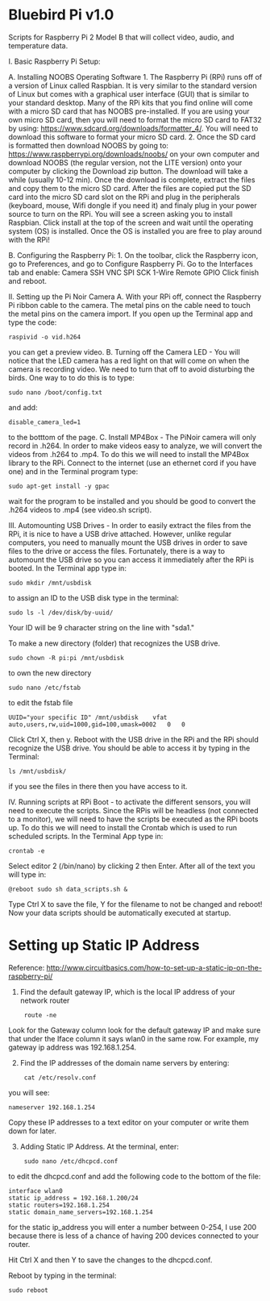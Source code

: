 # Bluebird Pi v1.0
Scripts for Raspberry Pi 2 Model B that will collect video, audio, and temperature data.


I. Basic Raspberry Pi Setup:

  A. Installing NOOBS Operating Software
    1. The Raspberry Pi (RPi) runs off of a version of Linux called Raspbian. It is very similar to the standard version of Linux but comes with a graphical user interface (GUI) that is similar to your standard desktop. Many of the RPi kits that you find online will come with a micro SD card that has NOOBS pre-installed. If you are using your own micro SD card, then you will need to format the micro SD card to FAT32 by using: https://www.sdcard.org/downloads/formatter_4/. You will need to download this software to format your micro SD card.
    2. Once the SD card is formatted then download NOOBS by going to: https://www.raspberrypi.org/downloads/noobs/ on your own computer and download NOOBS (the regular version, not the LITE version) onto your computer by clicking the Download zip button. The download will take a while (usually 10-12 min).
    Once the download is complete, extract the files and copy them to the micro SD card.
    After the files are copied put the SD card into the micro SD card slot on the RPi and plug in the peripherals (keyboard, mouse, Wifi dongle if you need it) and finaly plug in your power source to turn on the RPi.
    You will see a screen asking you to install Raspbian. Click install at the top of the screen and wait until the operating system (OS) is installed.
    Once the OS is installed you are free to play around with the RPi!
  
  B. Configuring the Raspberry Pi:
    1. On the toolbar, click the Raspberry icon, go to Preferences, and go to Configure Raspberry Pi. Go to the Interfaces tab and enable:
			Camera
			SSH
			VNC
			SPI
			SCK
			1-Wire
			Remote GPIO
		Click finish and reboot.

II. Setting up the Pi Noir Camera
	A. With your RPi off, connect the Raspberry Pi ribbon cable to the camera. The metal pins on the cable need to touch the metal pins on the camera import. If you open up the Terminal app and type the code:
	
	raspivid -o vid.h264
	
you can get a preview video.
B. Turning off the Camera LED - You will notice that the LED camera has a red light on that will come on when the camera is recording video. We need to turn that off to avoid disturbing the birds. One way to to do this is to type:
	
	sudo nano /boot/config.txt
and add:
	
	disable_camera_led=1
to the botttom of the page.
	C. Install MP4Box - The PiNoir camera will only record in .h264. In order to make videos easy to analyze, we will convert the videos from .h264 to .mp4. To do this we will need to install the MP4Box library to the RPi. Connect to the internet (use an ethernet cord if you have one) and in the Terminal program type:
	
	sudo apt-get install -y gpac
wait for the program to be installed and you should be good to convert the .h264 videos to .mp4 (see video.sh script).

III. Automounting USB Drives - In order to easily extract the files from the RPi, it is nice to have a USB drive attached. However, unlike regular computers, you need to manually mount the USB drives in order to save files to the drive or access the files. Fortunately, there is a way to automount the USB drive so you can access it immediately after the RPi is booted.
	In the Terminal app type in:
	
	sudo mkdir /mnt/usbdisk
to assign an ID to the USB disk type in the terminal:

	sudo ls -l /dev/disk/by-uuid/
Your ID will be 9 character string on the line with "sda1."

To make a new directory (folder) that recognizes the USB drive.

	sudo chown -R pi:pi /mnt/usbdisk
to own the new directory

	sudo nano /etc/fstab
to edit the fstab file

	UUID="your specific ID"	/mnt/usbdisk	vfat	auto,users,rw,uid=1000,gid=100,umask=0002	0	0
Click Ctrl X, then y. Reboot with the USB drive in the RPi and the RPi should recognize the USB drive. You should be able to access it by typing in the Terminal:

	ls /mnt/usbdisk/
if you see the files in there then you have access to it.

IV. Running scripts at RPi Boot - to activate the different sensors, you will need to execute the scripts. Since the RPis will be headless (not connected to a monitor), we will need to have the scripts be executed as the RPi boots up. To do this we will need to install the Crontab which is used to run scheduled scripts. In the Terminal App type in:

	crontab -e
Select editor 2 (/bin/nano) by clicking 2 then Enter. After all of the text you will type in:

	@reboot sudo sh data_scripts.sh &

Type Ctrl X to save the file, Y for the filename to not be changed and reboot! Now your data scripts should be automatically executed at startup.

# Setting up Static IP Address
Reference: http://www.circuitbasics.com/how-to-set-up-a-static-ip-on-the-raspberry-pi/

1. Find the default gateway IP, which is the local IP address of your network router
	
		route -ne
		
Look for the Gateway column look for the default gateway IP and make sure that under the Iface column it says wlan0 in the same row. For example, my gateway ip address was 192.168.1.254.

2. Find the IP addresses of the domain name servers by entering:
		
		cat /etc/resolv.conf
	
you will see:
	
	nameserver 192.168.1.254
	
Copy these IP addresses to a text editor on your computer or write them down for later.

3. Adding Static IP Address. At the terminal, enter:

		sudo nano /etc/dhcpcd.conf

to edit the dhcpcd.conf and add the following code to the bottom of the file:
	
	interface wlan0
	static ip_address = 192.168.1.200/24
	static routers=192.168.1.254
	static domain_name_servers=192.168.1.254
for the 	static ip_address	you will enter a number between 0-254, I use 200 because there is less of a chance of having 200 devices connected to your router.

Hit Ctrl X and then Y to save the changes to the dhcpcd.conf. 

Reboot by typing in the terminal:
		
	sudo reboot
